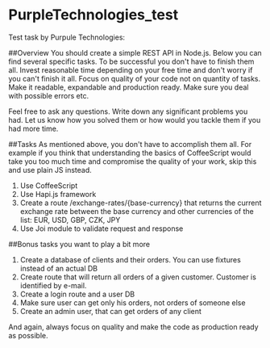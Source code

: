 # PurpleTechnologies_test 

Test task by Purpule Technologies: 

##Overview
You should create a simple REST API in Node.js. Below you can find several specific tasks. To be successful you don't have to finish them all. Invest reasonable time depending on your free time and don't worry if you can't finish it all. Focus on quality of your code not on quantity of tasks. Make it readable, expandable and production ready. Make sure you deal with possible errors etc.

Feel free to ask any questions. Write down any significant problems you had. Let us know how you solved them or how would you tackle them if you had more time.

##Tasks
As mentioned above, you don't have to accomplish them all. For example if you think that understanding the basics of CoffeeScript would take you too much time and compromise the quality of your work, skip this and use plain JS instead.
1.	Use CoffeeScript
2.	Use Hapi.js framework
3.	Create a route /exchange-rates/{base-currency} that returns the current exchange rate between the base currency and other currencies of the list: EUR, USD, GBP, CZK, JPY
4.	Use Joi module to validate request and response

##Bonus tasks
you want to play a bit more
1.	Create a database of clients and their orders. You can use fixtures instead of an actual DB
2.	Create route that will return all orders of a given customer. Customer is identified by e-mail.
3.	Create a login route and a user DB
4.	Make sure user can get only his orders, not orders of someone else
5.	Create an admin user, that can get orders of any client

And again, always focus on quality and make the code as production ready as possible.


